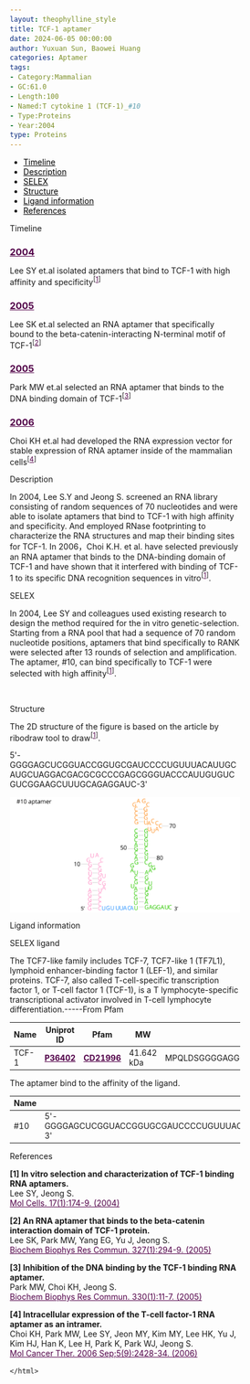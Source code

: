 ```yaml
---
layout: theophylline_style
title: TCF-1 aptamer
date: 2024-06-05 00:00:00
author: Yuxuan Sun, Baowei Huang
categories: Aptamer
tags:
- Category:Mammalian
- GC:61.0
- Length:100
- Named:T cytokine 1 (TCF-1)_#10
- Type:Proteins
- Year:2004
type: Proteins
---
```

<html>


<div class="side-nav">
<ul>
    <div class="side-nav-item"><li><a href="#timeline" style="color: #000000;">Timeline</a></li></div>
    <div class="side-nav-item"><li><a href="#description" style="color: #000000;">Description</a></li></div>
    <div class="side-nav-item"><li><a href="#SELEX" style="color: #000000;">SELEX</a></li></div>
    <div class="side-nav-item"><li><a href="#Structure" style="color: #000000;">Structure</a></li></div>
    <div class="side-nav-item"><li><a href="#ligand-recognition" style="color: #000000;">Ligand information</a></li></div>
    <div class="side-nav-item"><li><a href="#references" style="color: #000000;">References</a></li></div>
    </ul>
</div>



<p class="header_box" id="timeline">Timeline</p>
<div class="timeline">
  <div class="entry">
  <div class="title">
    <h3><a href="https://pubmed.ncbi.nlm.nih.gov/15055546/" target="_blank" style="color:#520049">2004</a></h3>
  </div>
  <div class="body">
    <p>Lee SY et.al isolated aptamers that bind to TCF-1 with high affinity and specificity<sup>[<a href="#ref1" style="color:#520049">1</a>]</sup></p>
  </div>
 </div>
            
 <div class="entry">
  <div class="title">
    <h3><a href="https://pubmed.ncbi.nlm.nih.gov/15629461/" target="_blank" style="color:#520049">2005</a></h3>
  </div>
  <div class="body">
    <p>Lee SK et.al selected an RNA aptamer that specifically bound to the beta-catenin-interacting N-terminal motif of TCF-1<sup>[<a href="#ref2" style="color:#520049">2</a>]</sup></p>
  </div>
 </div>
            
 <div class="entry">
  <div class="title">
    <h3><a href="https://pubmed.ncbi.nlm.nih.gov/15781225/" target="_blank" style="color:#520049">2005</a></h3>
  </div>
  <div class="body">
    <p>Park MW et.al selected an RNA aptamer that binds to the DNA binding domain of TCF-1<sup>[<a href="#ref3" style="color:#520049">3</a>]</sup></p>
  </div>
 </div>
            
 <div class="entry">
  <div class="title">
    <h3><a href="https://pubmed.ncbi.nlm.nih.gov/16985077/" target="_blank" style="color:#520049">2006</a></h3>
  </div>
  <div class="body">
    <p>Choi KH et.al had developed the RNA expression vector for stable expression of RNA aptamer inside of the mammalian cells<sup>[<a href="#ref4" style="color:#520049">4</a>]</sup></p>
  </div>
 </div>
</div>



<p class="header_box" id="description">Description</p>
<p>In 2004, Lee S.Y and Jeong S. screened an RNA library consisting of random sequences of 70 nucleotides and were able to isolate aptamers that bind to TCF-1 with high affinity and specificity. And employed RNase footprinting to characterize the RNA structures and map their binding sites for TCF-1. In 2006，Choi K.H. et al. have selected previously an RNA aptamer that binds to the DNA-binding domain of TCF-1 and have shown that it interfered with binding of TCF-1 to its specific DNA recognition sequences in vitro<sup>[<a href="#ref1" style="color:#520049">1</a>]</sup>.<br></p>


<p class="header_box" id="SELEX">SELEX</p>
<p>In 2004, Lee SY and colleagues used existing research to design the method required for the in vitro genetic-selection. Starting from a RNA pool that had a sequence of 70 random nucleotide positions, aptamers that bind specifically to RANK were selected after 13 rounds of selection and amplification. The aptamer, #10, can bind specifically to TCF-1 were selected with high affinity<sup>[<a href="#ref1" style="color:#520049">1</a>]</sup>.<p>
<br>


<p class="header_box" id="Structure">Structure</p>
<p>The 2D structure of the figure is based on the article by ribodraw tool to draw<sup>[<a href="#ref1" style="color:#520049">1</a>]</sup>.<br></p>
<p>5'-GGGGAGCUCGGUACCGGUGCGAUCCCCUGUUUACAUUGCAUGCUAGGACGACGCGCCCGAGCGGGUACCCAUUGUGUCGUCGGAAGCUUUGCAGAGGAUC-3'</p>
<img src="/images/2D/10_aptamer_2D.svg" alt="drawing" style="width:800px;display:block;margin:0 auto;border-radius:0;" class="img-responsive">
<div style="display: flex; justify-content: center;"></div>



<font ><p class="header_box" id="ligand-recognition">Ligand information</p>  

<p class="blowheader_box">SELEX ligand</p>
<p>The TCF7-like family includes TCF-7, TCF7-like 1 (TF7L1), lymphoid enhancer-binding factor 1 (LEF-1), and similar proteins. TCF-7, also called T-cell-specific transcription factor 1, or T-cell factor 1 (TCF-1), is a T lymphocyte-specific transcriptional activator involved in T-cell lymphocyte differentiation.-----From Pfam</p>
<table class="table table-bordered" style="table-layout:fixed;width:auto;margin-left:auto;margin-right:auto;" >
  <thead>
      <tr>
        <th onclick="sortTable(0)">Name</th>
        <th onclick="sortTable(1)">Uniprot ID</th>
        <th onclick="sortTable(2)">Pfam</th>
        <th onclick="sortTable(3)">MW</th>
        <th onclick="sortTable(4)">Amino acids sequences</th>
        <th onclick="sortTable(5)">PDB</th>
        <th onclick="sortTable(6)">Gene ID</th>
      </tr>
  </thead>
    <tbody>
      <tr>
        <td name="td0">TCF-1</td>
        <td name="td1"><a href="https://www.uniprot.org/uniprotkb/P36402/entry" target="_blank" style="color:#520049"><b>P36402</b></a></td>
        <td name="td2"><a href="https://www.ebi.ac.uk/interpro/entry/cdd/CD21996/" target="_blank" style="color:#520049"><b>CD21996</b></a></td>
        <td name="td3">41.642 kDa</td>
        <td name="td4">MPQLDSGGGGAGGGDDLGAPDELLAFQDEGEEQDDKSRDSAAGPERDLAELKSSLVNESEGAAGGAGIPGVPGAGAGARGEAEALGREHAAQRLFPDKLPEPLEDGLKAPECTSGMYKETVYSAFNLLMHYPPPSGAGQHPQPQPPLHKANQPPHGVPQLSLYEHFNSPHPTPAPADISQKQVHRPLQTPDLSGFYSLTSGSMGQLPHTVSWFTHPSLMLGSGVPGHPAAIPHPAIVPPSGKQELQPFDRNLKTQAESKAEKEAKKPTIKKPLNAFMLYMKEMRAKVIAECTLKESAAINQILGRRWHALSREEQAKYYELARKERQLHMQLYPGWSARDNYGKKKRRSREKHQESTTETNWPRELKDGNGQESLSMSSSSSPA</td>
        <td name="td5">NA</td>
        <td name="td6"><a href="https://www.ncbi.nlm.nih.gov/gene/6932" target="_blank" style="color:#520049"><b>6932</b></a></td>
      </tr>
	  </tbody>
  </table>
<p>The aptamer bind to the affinity of the ligand.</p>
<table class="table table-bordered" style="table-layout:fixed;width:auto;margin-left:auto;margin-right:auto;" >
  <thead>
      <tr>
        <th onclick="sortTable(0)">Name</th>
        <th onclick="sortTable(1)">Sequence</th>
        <th onclick="sortTable(2)">Ligand</th>
        <th onclick="sortTable(3)">Affinity</th>
      </tr>
  </thead>
    <tbody>
      <tr>
        <td name="td0">#10</td>
        <td name="td1">5'-GGGGAGCUCGGUACCGGUGCGAUCCCCUGUUUACAUUGCAUGCUAGGACGACGCGCCCGAGCGGGUACCCAUUGUGUCGUCGGAAGCUUUGCAGAGGAUC-3'</td>
        <td name="td2">TCF-1</td>
        <td name="td3">125 ± 25 nM</td>
      </tr>
	  </tbody>
  </table>


                 
<p class="header_box" id="references">References</p>
                
<a id="ref1"></a><font><strong>[1] In vitro selection and characterization of TCF-1 binding RNA aptamers.</strong></font><br />
Lee SY, Jeong S.<br />
<a href="https://pubmed.ncbi.nlm.nih.gov/15055546/" target="_blank" style="color:#520049">Mol Cells. 17(1):174-9. (2004)</a>
<br/>
            
<a id="ref2"></a><font><strong>[2] An RNA aptamer that binds to the beta-catenin interaction domain of TCF-1 protein.</strong></font><br />
Lee SK, Park MW, Yang EG, Yu J, Jeong S.<br />
<a href="https://pubmed.ncbi.nlm.nih.gov/15629461/" target="_blank" style="color:#520049">Biochem Biophys Res Commun. 327(1):294-9. (2005)</a>
<br/>
            
<a id="ref3"></a><font><strong>[3] Inhibition of the DNA binding by the TCF-1 binding RNA aptamer.</strong></font><br />
Park MW, Choi KH, Jeong S.<br />
<a href="https://pubmed.ncbi.nlm.nih.gov/15781225/" target="_blank" style="color:#520049">Biochem Biophys Res Commun. 330(1):11-7. (2005)</a>
<br/>
            
<a id="ref4"></a><font><strong>[4] Intracellular expression of the T-cell factor-1 RNA aptamer as an intramer.</strong></font><br />
Choi KH, Park MW, Lee SY, Jeon MY, Kim MY, Lee HK, Yu J, Kim HJ, Han K, Lee H, Park K, Park WJ, Jeong S.<br />
<a href="https://pubmed.ncbi.nlm.nih.gov/16985077/" target="_blank" style="color:#520049">Mol Cancer Ther. 2006 Sep;5(9):2428-34. (2006)</a>
<br/>

<html lang="en">
    <head>
      <meta charset="utf-8" />
      <meta name="viewport" content="width=device-width, user-scalable=no, minimum-scale=1.0, maximum-scale=1.0">
      <meta http-equiv="X-UA-Compatible" content="IE=edge">
      <!-- Molstar CSS & JS -->
      <link rel="stylesheet" type="text/css" href="https://www.ebi.ac.uk/pdbe/pdb-component-library/css/pdbe-molstar-1.2.1.css">
      <script src="/js/mol/ro_pdbe-molstar-plugin-1.2.1.js"></script>
        <style>
          * {
              margin: 0;
              padding: 0;
              box-sizing: border-box;
          }
          .msp-plugin ::-webkit-scrollbar-thumb {
              background-color: #474748  !important;
          }
          .msp-plugin .msp-layout-standard {
              border: 1px solid #efefef;
          }
          .viewerSection1 {
            padding-top: 0px;
          }
          .controlsSection1 {
            width: 300px;
              display: flex;
              float:left;
              padding: 0px 0 0 0;
              height:25px;
            }
            .controlBox1 {
              border: 0px solid lightgray;
              padding: 0px;
              margin-bottom: 0px;
            }
          #myViewer1{
            float:left;
            width:500px;
            height: 500px;
            position:relative;
          }
        </style>
    </head>
    <script>
      var viewerInstance1 = new PDBeMolstarPlugin();
      var options1 = {
        customData:{
        format: 'pdb'},
        expanded: false,
        hideControls: true,
        bgColor: {r:255, g:255, b:255},
        }
      var viewerContainer1 = document.getElementById('myViewer1');
      viewerInstance1.render(viewerContainer1, options1);
  window.addEventListener('load', function() {
    var colorSelectionButton1 = document.querySelector('.controlsSection1 button');
    colorSelectionButton1.click();
  });
    </script>

<script>
    window.addEventListener('DOMContentLoaded', function() {
      var td = document.getElementsByName('td4')[0];
      var maxLength = 100; // 设置最大长度
      var originalText = td.innerHTML;
      var displayedText = originalText.substring(0, maxLength);
      
      if (originalText.length > maxLength) {
        displayedText += '<span class="ellipsis-btn">......</span>'; // 在超出长度时添加省略号按钮
        displayedText += '<span class="hidden-content">' + originalText.substring(maxLength) + '</span>'; // 隐藏的内容
        td.innerHTML = displayedText;
        
        // 获取省略号按钮元素和隐藏的内容元素
        var ellipsisBtn = td.querySelector('.ellipsis-btn');
        var hiddenContent = td.querySelector('.hidden-content');
        
        // 添加点击事件监听器
        ellipsisBtn.addEventListener('click', function() {
          if (hiddenContent.style.display === 'none') {
            hiddenContent.style.display = 'inline'; // 展开内容
            ellipsisBtn.innerHTML = '...'; // 更新按钮文字为“...”
            td.appendChild(ellipsisBtn); // 将按钮移到内容后面
          } else {
            hiddenContent.style.display = 'none'; // 收起内容
            ellipsisBtn.innerHTML = '......'; // 更新按钮文字为省略号
            td.appendChild(ellipsisBtn); // 将按钮移到内容后面
          }
        });
      }
    });
  </script>


    </html>
